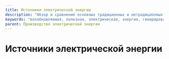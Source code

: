 ```yaml
---
title: Источники электрической энергии
description: "Обзор и сравнение основных традиционных и нетрадиционных источников электрической энергии"
keywords: "возобновляемая, полезная, электрическая, энергия, генерирование, электростанции, генераторы, ядерная, паровая, турбина, уголь, топливо, биомасса, геотермальная, гидроэнергия, ветровая, волновая, приливная, солнечная, фотоэлектрический, коллектор, резервная, когенерация, топливные ячейки"
parent: Производство электрической энергии
---
```


# Источники электрической энергии

